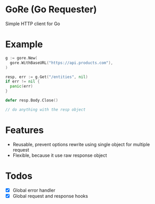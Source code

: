 # GoRe (Go Requester)
Simple HTTP client for Go

# Example

```go
g := gore.New(
  gore.WithBaseURL("https://api.products.com"),
)

resp, err := g.Get("/entities", nil)
if err != nil {
  panic(err)
}

defer resp.Body.Close()

// do anything with the resp object
```

# Features
* Reusable, prevent options rewrite using single object for multiple request
* Flexible, because it use raw response object

# Todos
* [x] Global error handler
* [x] Global request and response hooks
